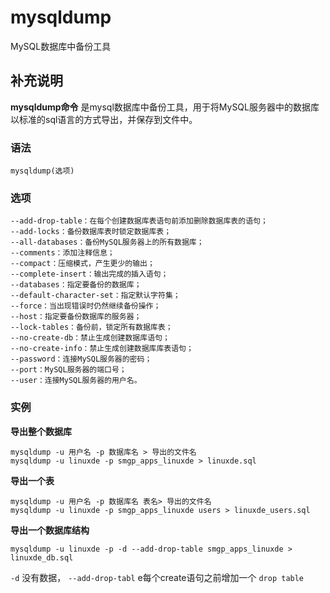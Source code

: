 #  mysqldump

MySQL数据库中备份工具

##  补充说明

**mysqldump命令** 是mysql数据库中备份工具，用于将MySQL服务器中的数据库以标准的sql语言的方式导出，并保存到文件中。

###  语法

    
    
    mysqldump(选项)
    

###  选项

    
    
    --add-drop-table：在每个创建数据库表语句前添加删除数据库表的语句；
    --add-locks：备份数据库表时锁定数据库表；
    --all-databases：备份MySQL服务器上的所有数据库；
    --comments：添加注释信息；
    --compact：压缩模式，产生更少的输出；
    --complete-insert：输出完成的插入语句；
    --databases：指定要备份的数据库；
    --default-character-set：指定默认字符集；
    --force：当出现错误时仍然继续备份操作；
    --host：指定要备份数据库的服务器；
    --lock-tables：备份前，锁定所有数据库表；
    --no-create-db：禁止生成创建数据库语句；
    --no-create-info：禁止生成创建数据库库表语句；
    --password：连接MySQL服务器的密码；
    --port：MySQL服务器的端口号；
    --user：连接MySQL服务器的用户名。
    

###  实例

**导出整个数据库**

    
    
    mysqldump -u 用户名 -p 数据库名 > 导出的文件名
    mysqldump -u linuxde -p smgp_apps_linuxde > linuxde.sql
    

**导出一个表**

    
    
    mysqldump -u 用户名 -p 数据库名 表名> 导出的文件名
    mysqldump -u linuxde -p smgp_apps_linuxde users > linuxde_users.sql
    

**导出一个数据库结构**

    
    
    mysqldump -u linuxde -p -d --add-drop-table smgp_apps_linuxde > linuxde_db.sql
    

` -d ` 没有数据， ` --add-drop-tabl ` e每个create语句之前增加一个 ` drop table `

